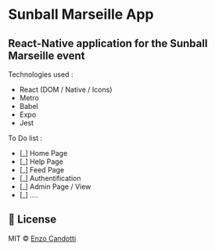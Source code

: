# Sunball Marseille App  
## React-Native application for the Sunball Marseille event  

Technologies used :
- React (DOM / Native / Icons)
- Metro
- Babel
- Expo
- Jest


To Do list : 
- [_] Home Page
- [_] Help Page
- [_] Feed Page
- [_] Authentification
- [_] Admin Page / View
- [_] ....

## :scroll: License

MIT © [Enzo Candotti](https://www.enzocandotti.fr/)
